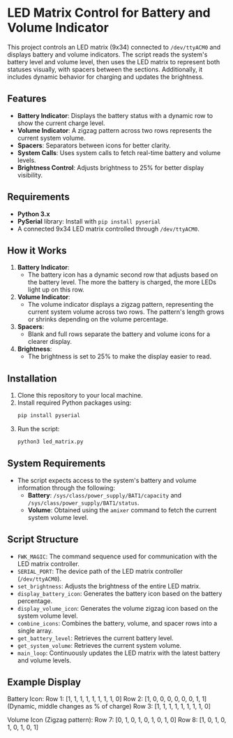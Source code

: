 # LED Matrix Control for Battery and Volume Indicator

This project controls an LED matrix (9x34) connected to `/dev/ttyACM0` and displays battery and volume indicators. The script reads the system's battery level and volume level, then uses the LED matrix to represent both statuses visually, with spacers between the sections. Additionally, it includes dynamic behavior for charging and updates the brightness.

## Features

- **Battery Indicator**: Displays the battery status with a dynamic row to show the current charge level.
- **Volume Indicator**: A zigzag pattern across two rows represents the current system volume.
- **Spacers**: Separators between icons for better clarity.
- **System Calls**: Uses system calls to fetch real-time battery and volume levels.
- **Brightness Control**: Adjusts brightness to 25% for better display visibility.

## Requirements

- **Python 3.x**
- **PySerial** library: Install with `pip install pyserial`
- A connected 9x34 LED matrix controlled through `/dev/ttyACM0`.

## How it Works

1. **Battery Indicator**:
    - The battery icon has a dynamic second row that adjusts based on the battery level. The more the battery is charged, the more LEDs light up on this row.
2. **Volume Indicator**:
    - The volume indicator displays a zigzag pattern, representing the current system volume across two rows. The pattern's length grows or shrinks depending on the volume percentage.
3. **Spacers**:
    - Blank and full rows separate the battery and volume icons for a clearer display.
4. **Brightness**:
    - The brightness is set to 25% to make the display easier to read.

## Installation

1. Clone this repository to your local machine.
2. Install required Python packages using:
    ```bash
    pip install pyserial
    ```
3. Run the script:
    ```bash
    python3 led_matrix.py
    ```

## System Requirements

- The script expects access to the system's battery and volume information through the following:
    - **Battery**: `/sys/class/power_supply/BAT1/capacity` and `/sys/class/power_supply/BAT1/status`.
    - **Volume**: Obtained using the `amixer` command to fetch the current system volume level.

## Script Structure

- `FWK_MAGIC`: The command sequence used for communication with the LED matrix controller.
- `SERIAL_PORT`: The device path of the LED matrix controller (`/dev/ttyACM0`).
- `set_brightness`: Adjusts the brightness of the entire LED matrix.
- `display_battery_icon`: Generates the battery icon based on the battery percentage.
- `display_volume_icon`: Generates the volume zigzag icon based on the system volume level.
- `combine_icons`: Combines the battery, volume, and spacer rows into a single array.
- `get_battery_level`: Retrieves the current battery level.
- `get_system_volume`: Retrieves the current system volume.
- `main_loop`: Continuously updates the LED matrix with the latest battery and volume levels.

## Example Display

Battery Icon: 
Row 1: [1, 1, 1, 1, 1, 1, 1, 1, 0] 
Row 2: [1, 0, 0, 0, 0, 0, 0, 1, 1] (Dynamic, middle changes as % of charge) 
Row 3: [1, 1, 1, 1, 1, 1, 1, 1, 0]

Volume Icon (Zigzag pattern): 
Row 7: [0, 1, 0, 1, 0, 1, 0, 1, 0] 
Row 8: [1, 0, 1, 0, 1, 0, 1, 0, 1]
